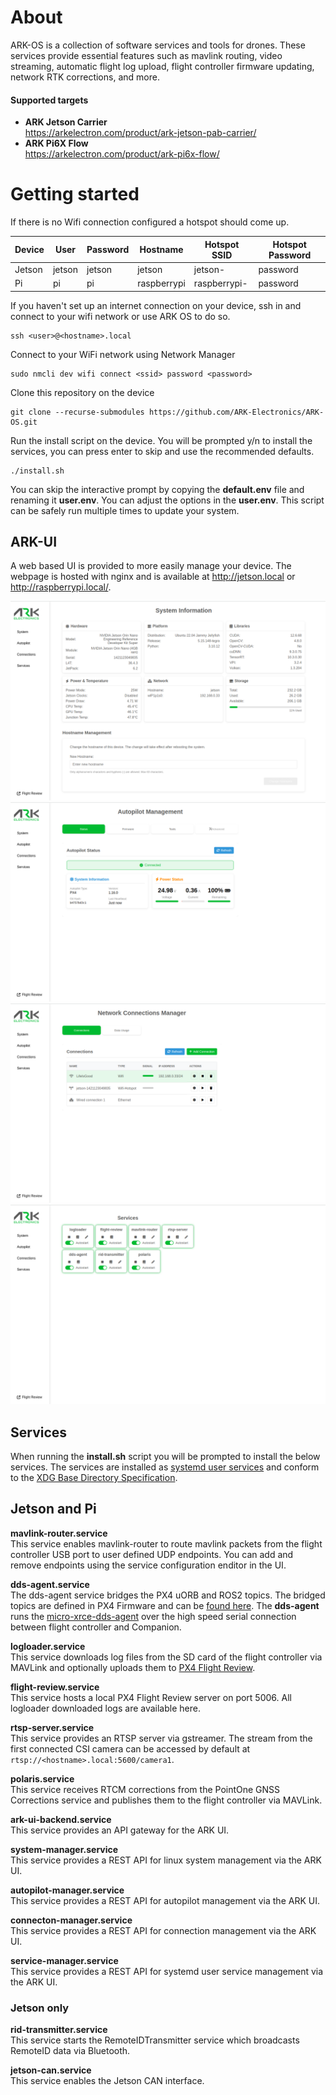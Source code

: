 # About
ARK-OS is a collection of software services and tools for drones. These services provide essential features such as mavlink routing, video streaming, automatic flight log upload, flight controller firmware updating, network RTK corrections, and more.

#### Supported targets
- **ARK Jetson Carrier** <br> https://arkelectron.com/product/ark-jetson-pab-carrier/
- **ARK Pi6X Flow** <br> https://arkelectron.com/product/ark-pi6x-flow/

# Getting started
If there is no Wifi connection configured a hotspot should come up.

| Device | User   | Password | Hostname    | Hotspot SSID         | Hotspot Password |
| ------ | ------ | -------- | ----------- | -------------------- | ---------------- |
| Jetson | jetson | jetson   | jetson      | jetson-<serial>      | password         |
| Pi     | pi     | pi       | raspberrypi | raspberrypi-<serial> | password         |

If you haven't set up an internet connection on your device, ssh in and connect to your wifi network or use ARK OS to do so.
```
ssh <user>@<hostname>.local
```

Connect to your WiFi network using Network Manager
```
sudo nmcli dev wifi connect <ssid> password <password>
```

Clone this repository on the device
```
git clone --recurse-submodules https://github.com/ARK-Electronics/ARK-OS.git
```
Run the install script on the device. You will be prompted y/n to install the services, you can press enter to skip and use the recommended defaults.
```
./install.sh
```
You can skip the interactive prompt by copying the **default.env** file and renaming it **user.env**. You can adjust the options in the **user.env**. This script can be safely run multiple times to update your system.

## ARK-UI
A web based UI is provided to more easily manage your device. The webpage is hosted with nginx and is available at http://jetson.local or http://raspberrypi.local/.

![alt text](ark-ui1.png)
![alt text](ark-ui2.png)
![alt text](ark-ui3.png)
![alt text](ark-ui4.png)

## Services
When running the **install.sh** script you will be prompted to install the below services. The services are installed as [systemd user services](https://www.unixsysadmin.com/systemd-user-services/) and conform to the [XDG Base Directory Specification](https://specifications.freedesktop.org/basedir-spec/latest/index.html).

## Jetson and Pi

**mavlink-router.service** <br>
This service enables mavlink-router to route mavlink packets from the flight controller USB port to user defined UDP endpoints. You can add and remove endpoints using the service configuration enditor in the UI.

**dds-agent.service** <br>
The dds-agent service bridges the PX4 uORB and ROS2 topics. The bridged topics are defined in PX4 Firmware and can be [found here](https://github.com/PX4/PX4-Autopilot/blob/main/src/modules/uxrce_dds_client/dds_topics.yaml). The **dds-agent** runs the [micro-xrce-dds-agent](https://github.com/eProsima/Micro-XRCE-DDS-Agent) over the high speed serial connection between flight controller and Companion.

**logloader.service** <br>
This service downloads log files from the SD card of the flight controller via MAVLink and optionally uploads them to [PX4 Flight Review](https://review.px4.io/).

**flight-review.service** <br>
This service hosts a local PX4 Flight Review server on port 5006. All logloader downloaded logs are available here.

**rtsp-server.service** <br>
This service provides an RTSP server via gstreamer. The stream from the first connected CSI camera can be accessed by default at `rtsp://<hostname>.local:5600/camera1`.

**polaris.service** <br>
This service receives RTCM corrections from the PointOne GNSS Corrections service and publishes them to the flight controller via MAVLink.

**ark-ui-backend.service** <br>
This service provides an API gateway for the ARK UI.

**system-manager.service** <br>
This service provides a REST API for linux system management via the ARK UI.

**autopilot-manager.service** <br>
This service provides a REST API for autopilot management via the ARK UI.

**connecton-manager.service** <br>
This service provides a REST API for connection management via the ARK UI.

**service-manager.service** <br>
This service provides a REST API for systemd user service management via the ARK UI.

### Jetson only

**rid-transmitter.service** <br>
This service starts the RemoteIDTransmitter service which broadcasts RemoteID data via Bluetooth.

**jetson-can.service** <br>
This service enables the Jetson CAN interface.

